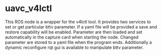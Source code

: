 # uavc_v4lctl
This ROS node is a wrapper for the v4lctl tool.
It provides two services to set or get particular bttv parameter.
If a yaml file will be provided a save and restore capability will be enabled.
Parameter are then loaded and set automatically in the capture card when starting the node.
Changed parameter are stored to a yaml file when the program ends.
Additionally a dynamic reconfigure rqt gui is available to manipulate bttv parameter.
